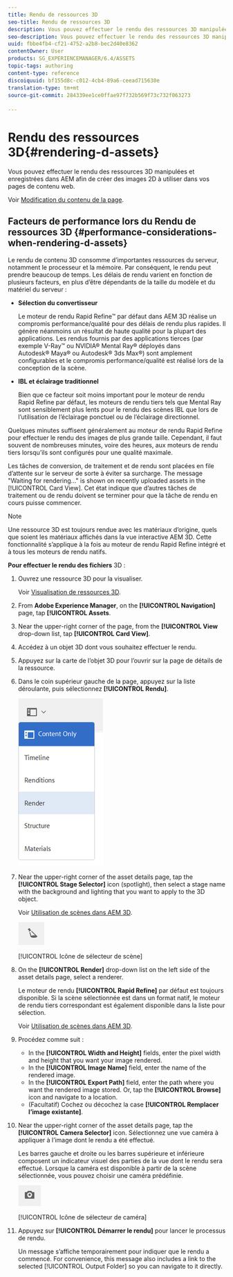 ```yaml
---
title: Rendu de ressources 3D
seo-title: Rendu de ressources 3D
description: Vous pouvez effectuer le rendu des ressources 3D manipulées et enregistrées dans AEM afin de créer des images 2D à utiliser dans vos pages de contenu web.
seo-description: Vous pouvez effectuer le rendu des ressources 3D manipulées et enregistrées dans AEM afin de créer des images 2D à utiliser dans vos pages de contenu web.
uuid: fbbe4fb4-cf21-4752-a2b8-bec2d40e8362
contentOwner: User
products: SG_EXPERIENCEMANAGER/6.4/ASSETS
topic-tags: authoring
content-type: reference
discoiquuid: bf155d8c-c012-4cb4-89a6-ceead715630e
translation-type: tm+mt
source-git-commit: 284339ee1ce0ffae97f732b569f73c732f063273

---
```



# Rendu des ressources 3D{#rendering-d-assets}

Vous pouvez effectuer le rendu des ressources 3D manipulées et enregistrées dans AEM afin de créer des images 2D à utiliser dans vos pages de contenu web.

Voir [Modification du contenu de la page](/help/sites-authoring/qg-page-authoring.md#editing-your-page-content).

## Facteurs de performance lors du Rendu de ressources 3D {#performance-considerations-when-rendering-d-assets}

Le rendu de contenu 3D consomme d’importantes ressources du serveur, notamment le processeur et la mémoire. Par conséquent, le rendu peut prendre beaucoup de temps. Les délais de rendu varient en fonction de plusieurs facteurs, en plus d’être dépendants de la taille du modèle et du matériel du serveur :

* **Sélection du convertisseur**

   Le moteur de rendu Rapid Refine™ par défaut dans AEM 3D réalise un compromis performance/qualité pour des délais de rendu plus rapides. Il génère néanmoins un résultat de haute qualité pour la plupart des applications. Les rendus fournis par des applications tierces (par exemple V-Ray™ ou NVIDIA® Mental Ray® déployés dans Autodesk® Maya® ou Autodesk® 3ds Max®) sont amplement configurables et le compromis performance/qualité est réalisé lors de la conception de la scène.

* **IBL et éclairage traditionnel**

   Bien que ce facteur soit moins important pour le moteur de rendu Rapid Refine par défaut, les moteurs de rendu tiers tels que Mental Ray sont sensiblement plus lents pour le rendu des scènes IBL que lors de l’utilisation de l’éclairage ponctuel ou de l’éclairage directionnel.

Quelques minutes suffisent généralement au moteur de rendu Rapid Refine pour effectuer le rendu des images de plus grande taille. Cependant, il faut souvent de nombreuses minutes, voire des heures, aux moteurs de rendu tiers lorsqu’ils sont configurés pour une qualité maximale.

Les tâches de conversion, de traitement et de rendu sont placées en file d’attente sur le serveur de sorte à éviter sa surcharge. The message &quot;Waiting for rendering...&quot; is shown on recently uploaded assets in the [!UICONTROL Card View]. Cet état indique que d’autres tâches de traitement ou de rendu doivent se terminer pour que la tâche de rendu en cours puisse commencer.

>[!NOTE]
>
>Une ressource 3D est toujours rendue avec les matériaux d’origine, quels que soient les matériaux affichés dans la vue interactive AEM 3D. Cette fonctionnalité s’applique à la fois au moteur de rendu Rapid Refine intégré et à tous les moteurs de rendu natifs.

**Pour effectuer le rendu des fichiers** 3D :

1. Ouvrez une ressource 3D pour la visualiser.

   Voir [Visualisation de ressources 3D](/help/sites-classic-ui-authoring/classicui-view-3d-assets.md).

1. From **Adobe Experience Manager**, on the **[!UICONTROL Navigation]** page, tap **[!UICONTROL Assets**.
1. Near the upper-right corner of the page, from the **[!UICONTROL View** drop-down list, tap **[!UICONTROL Card View]**.
1. Accédez à un objet 3D dont vous souhaitez effectuer le rendu.

1. Appuyez sur la carte de l’objet 3D pour l’ouvrir sur la page de détails de la ressource.
1. Dans le coin supérieur gauche de la page, appuyez sur la liste déroulante, puis sélectionnez **[!UICONTROL Rendu]**.

   ![chlimage_1-13](assets/chlimage_1-13.png)

1. Near the upper-right corner of the asset details page, tap the **[!UICONTROL Stage Selector]** icon (spotlight), then select a stage name with the background and lighting that you want to apply to the 3D object.

   Voir [Utilisation de scènes dans AEM 3D](/help/sites-classic-ui-authoring/classicui-stages-aem3d.md).

   ![chlimage_1-14](assets/chlimage_1-14.png)

   [!UICONTROL Icône de sélecteur de scène]

1. On the **[!UICONTROL Render]** drop-down list on the left side of the asset details page, select a renderer.

   Le moteur de rendu **[!UICONTROL Rapid Refine]** par défaut est toujours disponible. Si la scène sélectionnée est dans un format natif, le moteur de rendu tiers correspondant est également disponible dans la liste pour sélection.

   Voir [Utilisation de scènes dans AEM 3D](/help/sites-classic-ui-authoring/classicui-stages-aem3d.md).

1. Procédez comme suit :

   * In the **[!UICONTROL Width and Height]** fields, enter the pixel width and height that you want your image rendered.
   * In the **[!UICONTROL Image Name]** field, enter the name of the rendered image.
   * In the **[!UICONTROL Export Path]** field, enter the path where you want the rendered image stored. Or, tap the **[!UICONTROL Browse]** icon and navigate to a location.
   * (Facultatif) Cochez ou décochez la case **[!UICONTROL Remplacer l’image existante]**.

1. Near the upper-right corner of the asset details page, tap the **[!UICONTROL Camera Selector]** icon. Sélectionnez une vue caméra à appliquer à l’image dont le rendu a été effectué.

   Les barres gauche et droite ou les barres supérieure et inférieure composent un indicateur visuel des parties de la vue dont le rendu sera effectué. Lorsque la caméra est disponible à partir de la scène sélectionnée, vous pouvez choisir une caméra prédéfinie.

   ![chlimage_1-15](assets/chlimage_1-15.png)

   [!UICONTROL Icône de sélecteur de caméra]

1. Appuyez sur **[!UICONTROL Démarrer le rendu]** pour lancer le processus de rendu.

   Un message s’affiche temporairement pour indiquer que le rendu a commencé. For convenience, this message also includes a link to the selected [!UICONTROL Output Folder] so you can navigate to it directly.

